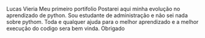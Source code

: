 Lucas Vieria
Meu primeiro portifolio
Postarei aqui minha evolução no aprendizado de python. Sou estudante de administração e não sei nada sobre pythom.
Toda e qualquer ajuda para o melhor aprendizado e a melhor execução do codigo sera bem vinda.
Obrigado

